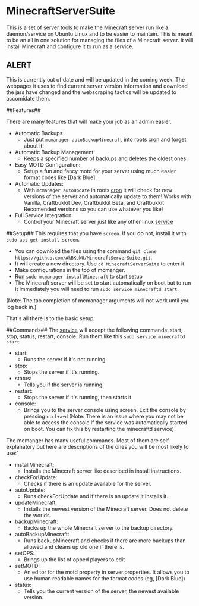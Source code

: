 MinecraftServerSuite
====================

This is a set of server tools to make the Minecraft server run like a daemon/service on Ubuntu Linux and to be easier to maintain. This is meant to be an all in one solution for managing the files of a Minecraft server. It will install Minecraft and configure it to run as a service. 


ALERT
-----
This is currently out of date and will be updated in the coming week. The webpages it uses to find current server version information and download the jars have changed and the webscraping tactics will be updated to accomidate them. 


##Features##

There are many features that will make your job as an admin easier.

 - Automatic Backups
	 - Just put `mcmanager autoBackupMinecraft` into roots [cron][cronGuide] and forget about it!
 - Automatic Backup Management:
	 - Keeps a specified number of backups and deletes the oldest ones.
 - Easy MOTD Configuration:
	 - Setup a fun and fancy motd for your server using much easier format codes like [Dark Blue].
 - Automatic Updates:
	 - With `mcmanager autoUpdate` in roots [cron][cronGuide] it will check for new versions of the server and automatically update to them! Works with Vanilla, Craftbukkit Dev, Craftbukkit Beta, and Craftbukkit Recomended versions so you can use whatever you like!
 - Full Service Integration:
	 - Control your Minecraft server just like any other linux [service][serviceGuide]

##Setup##
This requires that you have `screen`. If you do not, install it with `sudo apt-get install screen`.

 - You can download the files using the command `git clone https://github.com/AkBKukU/MinecraftServerSuite.git`. 
 - It will create a new directory. Use `cd MinecraftServerSuite` to enter it.
 - Make configurations in the top of mcmanger.
 - Run `sudo mcmanager installMinecraft` to start setup
 - The Minecraft server will be set to start automatically on boot but to run it immediately you will need to run `sudo service minecraftd start`.

 (Note: The tab completion of mcmanager arguments will not work until you log back in.)

That's all there is to the basic setup. 

##Commands##
The [service][serviceGuide] will accept the following commands: start, stop, status, restart, console. Run them like this `sudo service minecraftd start`

 - start:
	 - Runs the server if it's not running.
 - stop:
	 - Stops the server if it's running.
 - status:
	 - Tells you if the server is running.
 - restart:
	 - Stops the server if it's running, then starts it.
 - console:
	 - Brings you to the server console using screen. Exit the console by pressing `ctrl+a+d` (Note: There is an issue where you may not be able to access the console if the service was automatically started on boot. You can fix this by restarting the minecraftd service)


The mcmanger has many useful commands. Most of them are self explanatory but here are descriptions of the ones you will be most likely to use:`

 - installMinecraft:
	 - Installs the Minecraft server like described in install instructions.
 - checkForUpdate:
	 - Checks if there is an update available for the server.
 - autoUpdate:
	 - Runs checkForUpdate and if there is an update it installs it.
 - updateMinecraft:
	 - Installs the newest version of the Minecraft server. Does not delete the worlds.
 - backupMinecraft:
	 - Backs up the whole Minecraft server to the backup directory.
 - autoBackupMinecraft:
	 - Runs backupMinecraft and checks if there are more backups than allowed and cleans up old one if there is.
 - setOPS:
 	 - Brings up the list of opped players to edit
 - setMOTD: 
 	 - An editor for the motd property in server.properties. It allows you to use human readable names for the format codes (eg, [Dark Blue])
 - status:
 	 - Tells you the current version of the server, the newest available version.

[cronGuide]: http://www.adminschoice.com/crontab-quick-reference/ "What is Cron/Crontab?"
[serviceGuide]: http://linux.about.com/od/lts_guide/a/gdelts36.htm "What is a service?"
